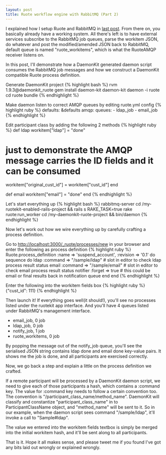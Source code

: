 ```yaml
---
layout: post
title: Ruote workflow engine with RabbitMQ (Part 2)
---
```

I explained how I setup Ruote and RabbitMQ in [last post](2012/01/20/ruote-with-rabbitmq-part1/). From there on, you basically already have a working system. All there's left is to have external services subscribe to the RabbitMQ job queues, parse the workitem JSON, do whatever and post the modified/amended JSON back to RabbitMQ, default queue is named "ruote_workitems", which is what the RuoteAMQP receiver listens on.

In this post, I'll demonstrate how a DaemonKit generated daemon script consumes the RabbitMQ job messages and how we construct a DaemonKit compatible Ruote process definition.

Generate DaemonKit project
{% highlight bash %}
rvm 1.9.3@daemonkit_ruote
gem install daemon-kit
daemon-kit daemon -i ruote
cd ruote
bundle
{% endhighlight %}

Make daemon listen to correct AMQP queues by editing ruote.yml config
{% highlight ruby %}
defaults: &defaults
  amqp:
    queues:
      - ldap_job
      - email_job
{% endhighlight %}

Edit participant class by adding the following 2 methods
{% highlight ruby %}
def ldap
  workitem["ldap"] = "done"
  # just to demonstrate the AMQP message carries the ID fields and it can be consumed
  workitem["original_cust_id"] = workitem["cust_id"]
end

def email
  workitem["email"] = "done"
end
{% endhighlight %}

Let's start everything up
{% highlight bash %}
rabbitmq-server
cd /my-ruotekit-enabled-rails-project && rails s
RAKE_TASK=true rake ruote:run_worker
cd /my-daemonkit-ruote-project && bin/daemon
{% endhighlight %}

Now let's work out how we wire everything up by carefully crafting a process definition.

Go to [http://localhost:3000/_ruote/processes/new](http://localhost:3000/_ruote/processes/new) in your browser and enter the following as process definition
{% highlight ruby %}
Ruote.process_definition :name => 'suspend_account', :revision => '0.1' do
  sequence do
    ldap :command => "/sample/ldap"
    # slot in editor to check ldap process result status
    email :command => "/sample/email"
    # slot in editor to check email process result status
    notifier :forget => true # this could be email or final results back in notification queue
  end
end
{% endhighlight %}

Enter the following into the workitem fields box
{% highlight ruby %}
{"cust_id": 111}
{% endhighlight %}

Then launch it! If everything goes well(it should!), you'll see no processes listed under the ruotekit app interface. And you'll have 4 queues listed under RabbitMQ's management interface.

- email_job, 0 job
- ldap_job, 0 job
- notify_job, 1 job
- ruote_workitems, 0 job

By popping the message out of the notify_job queue, you'll see the serialised JSON string contains ldap done and email done key-value pairs. It shows me the job is done, and all participants are exercised correctly.

Now, we go back a step and explain a little on the process definition we crafted.

If a remote participant will be processed by a DaemonKit daemon script, we need to give each of those participants a hash, which contains a :command key. The value for :command key needs to follow a certain convention too. The convention is "/participant_class_name/method_name". DaemonKit will classify and constantize "participant_class_name" in to ParticipantClassName object, and "method_name" will be sent to it. So in our example, when the daemon script sees command "/sample/ldap", it'll invoke a call to "Sample#ldap".

The value we entered into the workitem fields textbox is simply be merged into the initial workitem hash, and it'll be sent along to all participants.

That is it. Hope it all makes sense, and please tweet me if you found I've got any bits laid out wrongly or explained wrongly.